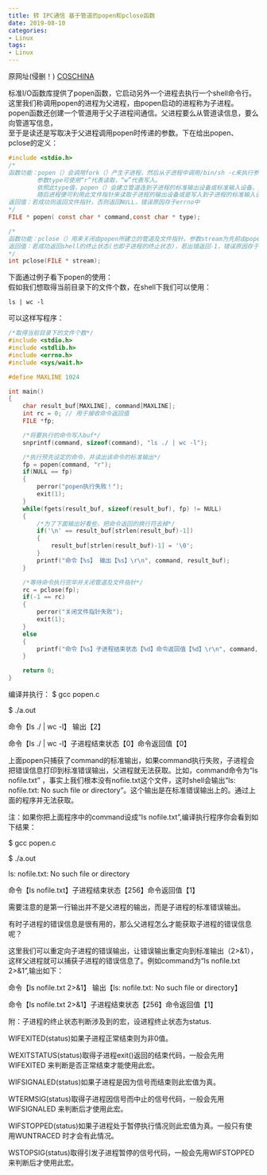 ```yaml
---
title: 转 IPC通信 基于管道的popen和pclose函数
date: 2019-08-10
categories:
- Linux
tags:
- Linux
---
```



原网址(侵删！) [COSCHINA](https://my.oschina.net/renhc/blog/35116)  

标准I/O函数库提供了popen函数，它启动另外一个进程去执行一个shell命令行。
这里我们称调用popen的进程为父进程，由popen启动的进程称为子进程。
popen函数还创建一个管道用于父子进程间通信。父进程要么从管道读信息，要么向管道写信息，  
至于是读还是写取决于父进程调用popen时传递的参数。下在给出popen、pclose的定义：  

```c
#include <stdio.h>
/*
函数功能：popen（）会调用fork（）产生子进程，然后从子进程中调用/bin/sh -c来执行参数command的指令。
        参数type可使用“r”代表读取，“w”代表写入。
        依照此type值，popen（）会建立管道连到子进程的标准输出设备或标准输入设备，然后返回一个文件指针。
        随后进程便可利用此文件指针来读取子进程的输出设备或是写入到子进程的标准输入设备中
返回值：若成功则返回文件指针，否则返回NULL，错误原因存于errno中
*/
FILE * popen( const char * command,const char * type);

/*
函数功能：pclose（）用来关闭由popen所建立的管道及文件指针。参数stream为先前由popen（）所返回的文件指针
返回值：若成功返回shell的终止状态(也即子进程的终止状态)，若出错返回-1，错误原因存于errno中
*/
int pclose(FILE * stream);
```  

下面通过例子看下popen的使用：  
假如我们想取得当前目录下的文件个数，在shell下我们可以使用：  

`ls | wc -l`  

可以这样写程序：  

```c
/*取得当前目录下的文件个数*/
#include <stdio.h>
#include <stdlib.h>
#include <errno.h>
#include <sys/wait.h>

#define MAXLINE 1024

int main()
{
	char result_buf[MAXLINE], command[MAXLINE];
	int rc = 0; // 用于接收命令返回值
	FILE *fp;

	/*将要执行的命令写入buf*/
	snprintf(command, sizeof(command), "ls ./ | wc -l");

	/*执行预先设定的命令，并读出该命令的标准输出*/
	fp = popen(command, "r");
	if(NULL == fp)
	{
		perror("popen执行失败！");
		exit(1);
	}
	while(fgets(result_buf, sizeof(result_buf), fp) != NULL)
	{
		/*为了下面输出好看些，把命令返回的换行符去掉*/
		if('\n' == result_buf[strlen(result_buf)-1])
		{
			result_buf[strlen(result_buf)-1] = '\0';
		}
		printf("命令【%s】 输出【%s】\r\n", command, result_buf);
	}

	/*等待命令执行完毕并关闭管道及文件指针*/
	rc = pclose(fp);
	if(-1 == rc)
	{
		perror("关闭文件指针失败");
		exit(1);
	}
	else
	{
		printf("命令【%s】子进程结束状态【%d】命令返回值【%d】\r\n", command, rc, WEXITSTATUS(rc));
	}

	return 0;
}
```  

编译并执行：
$ gcc popen.c

$ ./a.out

命令【ls ./ | wc -l】 输出【2】

命令【ls ./ | wc -l】子进程结束状态【0】命令返回值【0】

上面popen只捕获了command的标准输出，如果command执行失败，子进程会把错误信息打印到标准错误输出，父进程就无法获取。比如，command命令为“ls nofile.txt” ，事实上我们根本没有nofile.txt这个文件，这时shell会输出“ls: nofile.txt: No such file or directory”。这个输出是在标准错误输出上的。通过上面的程序并无法获取。

注：如果你把上面程序中的command设成“ls nofile.txt”,编译执行程序你会看到如下结果：

$ gcc popen.c 

$ ./a.out

ls: nofile.txt: No such file or directory

命令【ls nofile.txt】子进程结束状态【256】命令返回值【1】

需要注意的是第一行输出并不是父进程的输出，而是子进程的标准错误输出。

有时子进程的错误信息是很有用的，那么父进程怎么才能获取子进程的错误信息呢？

这里我们可以重定向子进程的错误输出，让错误输出重定向到标准输出（2>&1），这样父进程就可以捕获子进程的错误信息了。例如command为“ls nofile.txt 2>&1”,输出如下：

命令【ls nofile.txt 2>&1】 输出【ls: nofile.txt: No such file or directory】

命令【ls nofile.txt 2>&1】子进程结束状态【256】命令返回值【1】

附：子进程的终止状态判断涉及到的宏，设进程终止状态为status.

WIFEXITED(status)如果子进程正常结束则为非0值。

WEXITSTATUS(status)取得子进程exit()返回的结束代码，一般会先用WIFEXITED 来判断是否正常结束才能使用此宏。

WIFSIGNALED(status)如果子进程是因为信号而结束则此宏值为真。

WTERMSIG(status)取得子进程因信号而中止的信号代码，一般会先用WIFSIGNALED 来判断后才使用此宏。

WIFSTOPPED(status)如果子进程处于暂停执行情况则此宏值为真。一般只有使用WUNTRACED 时才会有此情况。

WSTOPSIG(status)取得引发子进程暂停的信号代码，一般会先用WIFSTOPPED 来判断后才使用此宏。




